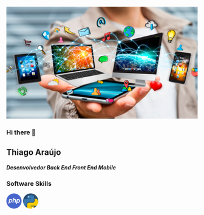 ![](https://github.com/mathfirewall/mathfirewall/blob/main/img/tecnologia.png)

### Hi there 👋

## Thiago Araújo

##### Desenvolvedor Back End Front End Mobile


### Software Skills
<img src="https://github.com/mathfirewall/mathfirewall/blob/main/img/php.png" width="40" height="40"/> <img src="https://github.com/mathfirewall/mathfirewall/blob/main/img/python.png" width="40" height="40"/>

<!--
**mathfirewall/mathfirewall** is a ✨ _special_ ✨ repository because its `README.md` (this file) appears on your GitHub profile.

Here are some ideas to get you started:

- 🔭 I’m currently working on ...
- 🌱 I’m currently learning ...
- 👯 I’m looking to collaborate on ...
- 🤔 I’m looking for help with ...
- 💬 Ask me about ...
- 📫 How to reach me: ...
- 😄 Pronouns: ...
- ⚡ Fun fact: ...
-->
